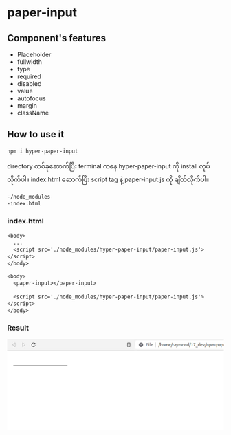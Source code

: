# paper-input

## Component's features

<ul>
  <li>Placeholder</li>
  <li>fullwidth</li>
  <li>type</li>
  <li>required</li>
  <li>disabled</li>
  <li>value</li>
  <li>autofocus</li>
  <li>margin</li>
  <li>className</li>
</ul>

## How to use it

```
npm i hyper-paper-input
```

directory တစ်ခုဆောက်ပြီး terminal ‌ကနေ hyper-paper-input ကို install လုပ်လိုက်ပါ။
index.html ဆောက်ပြီး script tag နဲ့ paper-input.js ကို ချိတ်လိုက်ပါ။

```
-/node_modules 
-index.html 
```
### index.html
```
<body>
  ...
  <script src='./node_modules/hyper-paper-input/paper-input.js'></script>
</body>

```

```
<body>
  <paper-input></paper-input>

  <script src='./node_modules/hyper-paper-input/paper-input.js'></script>
</body>
```
### Result
<img src='./image/default-paper-input.jpg'>